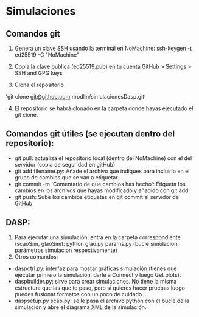# Simulaciones

## Comandos git

1) Genera un clave SSH usando la terminal en NoMachine: ssh-keygen -t ed25519 -C "NoMachine"
2) Copia la clave publica (ed25519.pub) en tu cuenta GitHub > Settings > SSH and GPG keys

3) Clona el repositorio

'git clone git@github.com:nrodlin/simulacionesDasp.git'

4) El repositorio se habrá clonado en la carpeta donde hayas ejecutado el git clone.

## Comandos git útiles (se ejecutan dentro del repositorio):

- git pull: actualiza el repositorio local (dentro del NoMachine) con el del servidor (copia de seguridad en gitHub)
- git add filename.py: Añade el archivo que indiques para incluirlo en el grupo de cambios que se van a etiquetar.
- git commit -m 'Comentario de que cambios has hecho': Etiqueta los cambios en los archivos que hayas modificado y añadido con git add
- git push: Sube los cambios etiquetas en git commit al servidor de GitHub

## DASP:

1) Para ejecutar una simulación, entra en la carpeta correspondiente (scaoSim, glaoSim): python glao.py params.py (bucle simulacion, parámetros simulacion respectivamente)
2) Otros comandos:
- daspctrl.py: interfaz para mostar gráficas simulación (tienes que ejecutar primero la simulación, darle a Connect y luego Get plots).
- daspbuilder.py: sirve para crear simulaciones. No tiene la misma estructura que las que te paso, pero si quieres hacer pruebas luego puedes fusionar formatos con un poco de cuidado.
- daspsetup.py scao.py: se le pasa el archivo python con el bucle de la simulación y abre el diagrama XML de la simulación.


